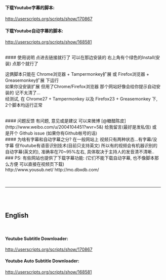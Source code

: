 
#### 下载Youtube字幕的脚本:
http://userscripts.org/scripts/show/170867  

#### 下载Youtube自动字幕的脚本:
http://userscripts.org/scripts/show/168581  


<br>
#### 使用说明
点进去链接就行了 可以在那边安装的  右上角有个绿色的Install(安装)  点那个就行了  

这俩脚本只能在 Chrome浏览器 + Tampermonkey扩展 或 Firefox浏览器 + Greasemonkey扩展 下运行  
如果你没安装扩展 但用了Chrome/Firefox浏览器 那个网站好像会给你提示自动安装的  记不太清了...  
经测试, 在 Chrome27 + Tampermonkey 以及 Firefox23 + Greasemonkey 下, 2个脚本均运行正常  


<br>
#### 问题反馈
有问题, 意见或是建议 可以来微博 [@糖醋陈皮](http://www.weibo.com/u/2004104451?wvr=5&) 给我留言(最好是发私信)  
或是开个 Github issue (如果你有Github帐号的话)  



<br>
#### 为啥有字幕和自动字幕之分?  
在一般网站上 视频只有两种状态...有字幕/没字幕  
但Youtube有语音识别技术(目前只支持英文)  
所以有的视频会有机器识别的自动字幕(英文的), 准确率在70~95%左右, 具体取决于主持人的发音清不清晰..  




<br>
### PS: 有些网站也提供了下载字幕功能:
(它们不能下载自动字幕, 也不像脚本那么方便 可以直接在视频页下载) <br>
http://www.yousub.net/  
http://mo.dbxdb.com/  
<br>





<br>
<br>

---

<br>
<br>






## English
<br>

#### Youtube Subtitle Downloader:
http://userscripts.org/scripts/show/170867  


#### Youtube Auto Subtitle Downloader:
http://userscripts.org/scripts/show/168581





<br>
<br>
